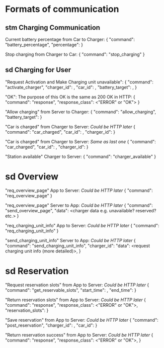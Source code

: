 # Formats of communication

## stm Charging Communication

Current battery percentage from Car to Charger:
{
  "command": "battery_percentage",
  "percentage": <percentage>
}

Stop charging from Charger to Car:
{
  "command": "stop_charging"
}

## sd Charging for User
"Request Activation and Make Charging unit unavailable":
{
  "command": "activate_charger",
  "charger_id": <id of charger>,
  "car_id": <id of car>,
  "battery_target": <target percentage of car battery>,
}

"OK":
The purpose of this OK is the same as 200 OK in HTTP:
{
  "command": "response",
  "response_class": <"ERROR" or "OK">
}

"Allow charging" from Server to Charger:
{
  "command": "allow_charging",
  "battery_target": <target percentage of car battery>
}

"Car is charged" from Charger to Server:
_Could be HTTP later_
{
  "command": "car_charged",
  "car_id": <id of car>,
  "charger_id": <id of charger>
}

"Car is charged" from Charger to Server:
_Same as last one_
{
  "command": "car_charged",
  "car_id": <id of car>,
  "charger_id": <id of charger>
}

"Station available" Charger to Server:
{
  "command": "charger_available"
}

# sd Overview
"req_overview_page" App to Server:
_Could be HTTP later_
{
  "command": "req_overview_page"
}

"req_overview_page" Server to App:
_Could be HTTP later_
{
  "command": "send_overview_page",
  "data": <charger data e.g. unavailable? reserved? etc.>
}

"req_charging_unit_info" App to Server:
_Could be HTTP later_
{
  "command": "req_charging_unit_info"
}

"send_charging_unit_info" Server to App:
_Could be HTTP later_
{
  "command": "send_charging_unit_info",
  "charger_id": <id of charger>
  "data": <request charging unit info (more detailed)>,
}

# sd Reservation
"Request reservation slots" from App to Server:
_Could be HTTP later_
{
  "command": "get_reservable_slots",
  "start_time": <start time of reservation>,
  "end_time": <end time of reseervation>
}

"Return reservation slots" from App to Server:
_Could be HTTP later_
{
  "command": "response",
  "response_class": <"ERROR" or "OK">,
  "reservation_slots": <list of available reservation slots>
}

"Save reservation" from App to Server:
_Could be HTTP later_
{
  "command": "post_reservation",
  "charger_id": <id of charger>,
  "car_id": <id of car>
}

"Return reservation success" from App to Server:
_Could be HTTP later_
{
  "command": "response",
  "response_class": <"ERROR" or "OK">,
}
